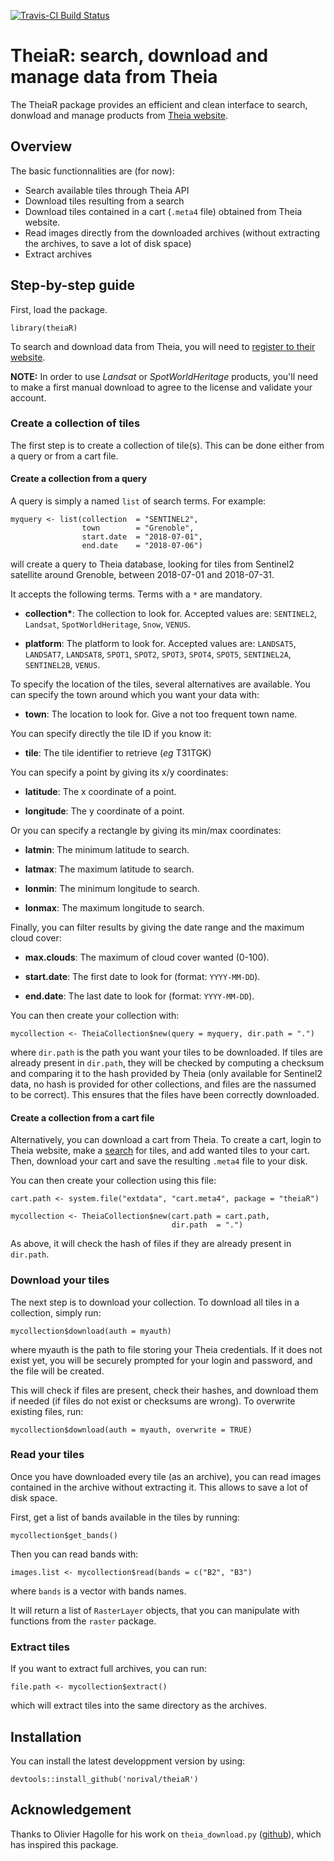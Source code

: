 [![Travis-CI Build Status](https://travis-ci.org/norival/theiaR.svg?branch=master)](https://travis-ci.org/norival/theiaR)

# TheiaR: search, download and manage data from Theia

The TheiaR package provides an efficient and clean interface to search, donwload
and manage products from [Theia website](https://theia.cnes.fr/atdistrib/rocket/#/home).


## Overview

The basic functionnalities are (for now):

- Search available tiles through Theia API
- Download tiles resulting from a search
- Download tiles contained in a cart (`.meta4` file) obtained from Theia
  website.
- Read images directly from the downloaded archives (without extracting the
  archives, to save a lot of disk space)
- Extract archives


## Step-by-step guide

First, load the package.

```
library(theiaR)
```

To search and download data from Theia, you will need to [register to their
website](https://sso.theia-land.fr/theia/register/register.xhtml).

__NOTE:__ In order to use _Landsat_ or _SpotWorldHeritage_ products, you'll need
to make a first manual download to agree to the license and validate your
account.


### Create a collection of tiles

The first step is to create a collection of tile(s). This can be done either
from a query or from a cart file.


#### Create a collection from a query

A query is simply a named `list` of search terms. For example:

```
myquery <- list(collection  = "SENTINEL2",
                town        = "Grenoble",
                start.date  = "2018-07-01",
                end.date    = "2018-07-06")
```

will create a query to Theia database, looking for tiles from Sentinel2
satellite around Grenoble, between 2018-07-01 and 2018-07-31.

It accepts the following terms. Terms with a `*` are mandatory.

* __collection*__: The collection to look for. Accepted values are: `SENTINEL2`,
  `Landsat`, `SpotWorldHeritage`, `Snow`, `VENUS`.

* __platform__: The platform to look for. Accepted values are: `LANDSAT5`,
  `LANDSAT7`, `LANDSAT8`, `SPOT1`, `SPOT2`, `SPOT3`, `SPOT4`, `SPOT5`,
  `SENTINEL2A`, `SENTINEL2B`, `VENUS`.


To specify the location of the tiles, several alternatives are available.
You can specify the town around which you want your data with:

* __town__: The location to look for. Give a not too frequent town name.


You can specify directly the tile ID if you know it:

* __tile__: The tile identifier to retrieve (_eg_ T31TGK)

You can specify a point by giving its x/y coordinates:

* __latitude__: The x coordinate of a point.

* __longitude__: The y coordinate of a point.


Or you can specify a rectangle by giving its min/max coordinates:

* __latmin__: The minimum latitude to search.

* __latmax__: The maximum latitude to search.

* __lonmin__: The minimum longitude to search.

* __lonmax__: The maximum longitude to search.


Finally, you can filter results by giving the date range and the maximum cloud
cover:

* __max.clouds__: The maximum of cloud cover wanted (0-100).

* __start.date__: The first date to look for (format: `YYYY-MM-DD`).

* __end.date__: The last date to look for (format: `YYYY-MM-DD`).


You can then create your collection with:

```
mycollection <- TheiaCollection$new(query = myquery, dir.path = ".")
```

where `dir.path` is the path you want your tiles to be downloaded. If tiles are
already present in `dir.path`, they will be checked by computing a checksum and
comparing it to the hash provided by Theia (only available for Sentinel2 data,
no hash is provided for other collections, and files are the nassumed to be
correct). This ensures that the files have been correctly downloaded.


#### Create a collection from a cart file

Alternatively, you can download a cart from Theia. To create a cart, login to
Theia website, make a [search](https://theia.cnes.fr/atdistrib/rocket/#/home)
for tiles, and add wanted tiles to your cart. Then, download your cart and save
the resulting `.meta4` file to your disk.

You can then create your collection using this file:

```
cart.path <- system.file("extdata", "cart.meta4", package = "theiaR")

mycollection <- TheiaCollection$new(cart.path = cart.path,
                                    dir.path  = ".")
```

As above, it will check the hash of files if they are already present in
`dir.path`.


### Download your tiles

The next step is to download your collection. To download all tiles in a
collection, simply run:

```
mycollection$download(auth = myauth)
```

where myauth is the path to file storing your Theia credentials. If it does not
exist yet, you will be securely prompted for your login and password, and the
file will be created.

This will check if files are present, check their hashes, and download them if
needed (if files do not exist or checksums are wrong). To overwrite existing
files, run:

```
mycollection$download(auth = myauth, overwrite = TRUE)
```

### Read your tiles

Once you have downloaded every tile (as an archive), you can read images
contained in the archive without extracting it. This allows to save a lot of
disk space.

First, get a list of bands available in the tiles by running:

```{r , eval=FALSE}
mycollection$get_bands()
```

Then you can read bands with:

```{r , eval=FALSE}
images.list <- mycollection$read(bands = c("B2", "B3")
```

where `bands` is a vector with bands names.

It will return a list of `RasterLayer` objects, that you can manipulate with
functions from the `raster` package.


### Extract tiles

If you want to extract full archives, you can run:

```
file.path <- mycollection$extract()
```

which will extract tiles into the same directory as the archives.


## Installation

You can install the latest developpment version by using:

```
devtools::install_github('norival/theiaR')
```


## Acknowledgement

Thanks to Olivier Hagolle for his work on `theia_download.py`
([github](https://github.com/olivierhagolle/theia_download)), which has inspired
this package.
